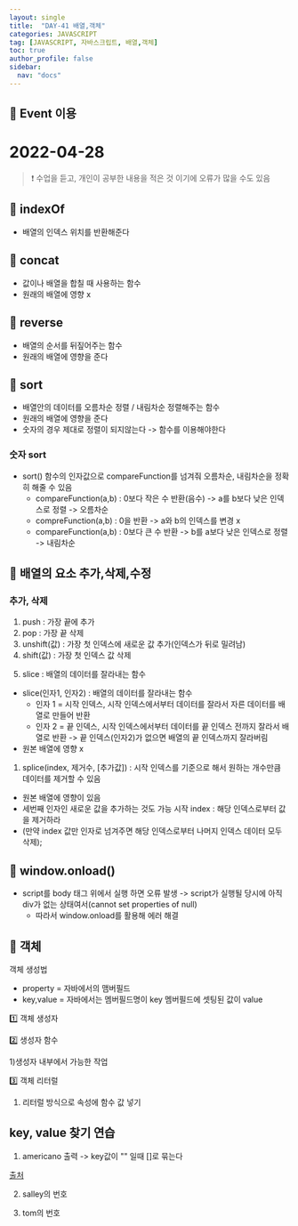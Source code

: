 ```yaml
---
layout: single
title:  "DAY-41 배열,객체"
categories: JAVASCRIPT
tag: [JAVASCRIPT, 자바스크립트, 배열,객체]
toc: true
author_profile: false
sidebar:
  nav: "docs"
---
```


## 🚀 Event 이용

# 2022-04-28

<!--Quote-->
> ❗ 수업을 듣고, 개인이 공부한 내용을 적은 것 이기에 오류가 많을 수도 있음



## 🔔 indexOf

- 배열의 인덱스 위치를 반환해준다


<script src="https://gist.github.com/kimyeong96/22af8e8a57500e74cf9ca0d19c3a886d.js"></script>

## 🔔 concat

- 값이나 배열을 합칠 때 사용하는 함수
- 원래의 배열에 영향 x


<script src="https://gist.github.com/kimyeong96/91dc166ae0d703e7b5d1951fd241c847.js"></script>

## 🔔 reverse

- 배열의 순서를 뒤짚어주는 함수
- 원래의 배열에 영향을 준다


<script src="https://gist.github.com/kimyeong96/dfb90b2f3e7d233ba2118318b15be632.js"></script>

## 🔔 sort

- 배열안의 데이터를 오름차순 정렬 / 내림차순 정렬해주는 함수
- 원래의 배열에 영향을 준다
- 숫자의 경우 제대로 정렬이 되지않는다 -> 함수를 이용해야한다

<script src="https://gist.github.com/kimyeong96/480960bdb46f0f6eed63bf54e19fb115.js"></script>


### 숫자 sort
- sort() 함수의 인자값으로 compareFunction를 넘겨줘 오름차순, 내림차순을 정확히 해줄 수 있음
  - compareFunction(a,b) : 0보다 작은 수 반환(음수) -> a를 b보다 낮은 인덱스로 정렬 -> 오름차순
  - compreFunction(a,b) : 0을 반환 -> a와 b의 인덱스를 변경 x
  - compareFunction(a,b) : 0보다 큰 수 반환 -> b를 a보다 낮은 인덱스로 정렬 -> 내림차순


<script src="https://gist.github.com/kimyeong96/4759b781c6d5996735ee39707fd6a87f.js"></script>

## 🔔 배열의 요소 추가,삭제,수정


### 추가, 삭제
1. push : 가장 끝에 추가
2. pop : 가장 끝 삭제
3. unshift(값) : 가장 첫 인덱스에 새로운 값 추가(인덱스가 뒤로 밀려남)
4. shift(값) : 가장 첫 인덱스 값 삭제


<script src="https://gist.github.com/kimyeong96/77925555f039a360d0731e6a95e971e5.js"></script>


5. slice : 배열의 데이터를 잘라내는 함수
- slice(인자1, 인자2) : 배열의 데이터를 잘라내는 함수
  - 인자 1 = 시작 인덱스, 시작 인덱스에서부터 데이터를 잘라서 자른 데이터를 배열로 만들어 반환
  - 인자 2 = 끝 인덱스, 시작 인덱스에서부터 데이터를 끝 인덱스 전까지 잘라서 배열로 반환 -> 끝 인덱스(인자2)가 없으면 배열의 끝 인덱스까지 잘라버림
- 원본 배열에 영향 x

<script src="https://gist.github.com/kimyeong96/6fb22d057bb993f910a862db55c57615.js"></script>


1. splice(index, 제거수, [추가값]) : 시작 인덱스를 기준으로 해서 원하는 개수만큼 데이터를 제거할 수 있음

- 원본 배열에 영향이 있음
- 세번째 인자인 새로운 값을 추가하는 것도 가능 시작 index : 해당 인덱스로부터 값을 제거하라
- (만약 index 값만 인자로 넘겨주면 해당 인덱스로부터 나머지 인덱스 데이터 모두 삭제);


<script src="https://gist.github.com/kimyeong96/d2f2ad41f11f7b52f512798da66ab2d4.js"></script>


## 🔔 window.onload()

<script src="https://gist.github.com/kimyeong96/046142389b408b9d71bd064eb05c3a49.js"></script>

- script를 body 태그 위에서 실행 하면 오류 발생 -> script가 실행될 당시에 아직 div가 없는 상태여서(cannot set properties of null)
  - 따라서 window.onload를 활용해 에러 해결


## 🔔 객체

객체 생성법
- property = 자바에서의 맴버필드
- key,value = 자바에서는 멤버필드명이 key 멤버필드에 셋팅된 값이 value


1️⃣ 객체 생성자

<script src="https://gist.github.com/kimyeong96/3ccb7df1c258b9030bb89c6dc3b76adb.js"></script>

2️⃣ 생성자 함수

<script src="https://gist.github.com/kimyeong96/5859b75b618b1a4f1a05ff51e55fe18f.js"></script>

1)생성자 내부에서 가능한 작업
<script src="https://gist.github.com/kimyeong96/b117b8d5607d51b233d91a02d70d54c4.js"></script>




3️⃣ 객체 리터럴

<script src="https://gist.github.com/kimyeong96/56f2a583171835512abae71a30a4f70d.js"></script>

1) 리터럴 방식으로 속성에 함수 값 넣기


<script src="https://gist.github.com/kimyeong96/2d0ec922bea57284f899c5deee523b68.js"></script>

## key, value 찾기 연습

<script src="https://gist.github.com/kimyeong96/ec755fedc631a99afcc6bdc5ca33e102.js"></script>

1) americano 출력 -> key값이 "" 일때 []로 묶는다


<script src="https://gist.github.com/kimyeong96/9c0373158333a2d706e262eabc53b3d2.js"></script>

[출처](https://poiemaweb.com/js-object)

2) salley의 번호

<script src="https://gist.github.com/kimyeong96/c80500bf305f6264880addc6bd3a437e.js"></script>


3) tom의 번호

<script src="https://gist.github.com/kimyeong96/590988445c86967f4c47c7dd75817fb6.js"></script>
